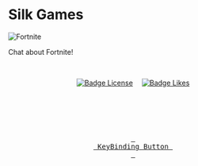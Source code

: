 # Silk Games
![Fortnite](https://github.com/SilkUFC/silkufc.github.io/assets/131222600/0e9eed0e-e229-4b51-a3df-6d835195ddf5)

Chat about Fortnite!


<br>

<div align = center>

[![Badge License]][License]   
[![Badge Likes]][#]

<br>
<br>
    


<br>
<br>

[<kbd> <br> KeyBinding Button <br> </kbd>][KBD]



</div>

<br>
<br>


<!---------------------------------------------------------------------------->



[License]: LICENSE

[KBD]: Types/KBD.md
[#]: #


<!---------------------------------[ Badges ]---------------------------------->

[Badge License]: https://img.shields.io/badge/-BY_SA_4.0-ae6c18.svg?style=for-the-badge&labelColor=EF9421&logoColor=white&logo=CreativeCommons
[Badge Likes]: https://img.shields.io/github/stars/MarkedDown/Buttons?style=for-the-badge&labelColor=d0ab23&color=b0901e&logoColor=white&logo=Trustpilot
